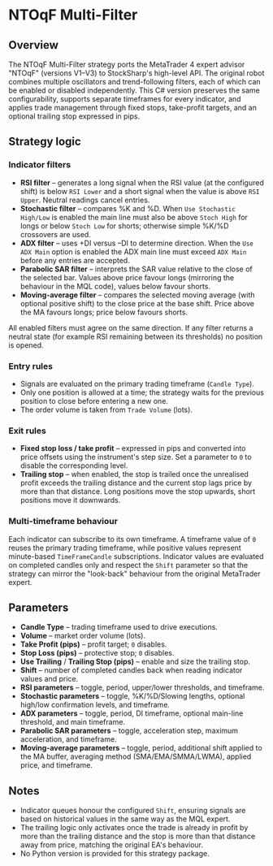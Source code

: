 # NTOqF Multi-Filter

## Overview
The NTOqF Multi-Filter strategy ports the MetaTrader 4 expert advisor "NTOqF" (versions V1–V3) to StockSharp's high-level API. The original robot combines multiple oscillators and trend-following filters, each of which can be enabled or disabled independently. This C# version preserves the same configurability, supports separate timeframes for every indicator, and applies trade management through fixed stops, take-profit targets, and an optional trailing stop expressed in pips.

## Strategy logic
### Indicator filters
* **RSI filter** – generates a long signal when the RSI value (at the configured shift) is below `RSI Lower` and a short signal when the value is above `RSI Upper`. Neutral readings cancel entries.
* **Stochastic filter** – compares %K and %D. When `Use Stochastic High/Low` is enabled the main line must also be above `Stoch High` for longs or below `Stoch Low` for shorts; otherwise simple %K/%D crossovers are used.
* **ADX filter** – uses +DI versus –DI to determine direction. When the `Use ADX Main` option is enabled the ADX main line must exceed `ADX Main` before any entries are accepted.
* **Parabolic SAR filter** – interprets the SAR value relative to the close of the selected bar. Values above price favour longs (mirroring the behaviour in the MQL code), values below favour shorts.
* **Moving-average filter** – compares the selected moving average (with optional positive shift) to the close price at the base shift. Price above the MA favours longs; price below favours shorts.

All enabled filters must agree on the same direction. If any filter returns a neutral state (for example RSI remaining between its thresholds) no position is opened.

### Entry rules
* Signals are evaluated on the primary trading timeframe (`Candle Type`).
* Only one position is allowed at a time; the strategy waits for the previous position to close before entering a new one.
* The order volume is taken from `Trade Volume` (lots).

### Exit rules
* **Fixed stop loss / take profit** – expressed in pips and converted into price offsets using the instrument's step size. Set a parameter to `0` to disable the corresponding level.
* **Trailing stop** – when enabled, the stop is trailed once the unrealised profit exceeds the trailing distance and the current stop lags price by more than that distance. Long positions move the stop upwards, short positions move it downwards.

### Multi-timeframe behaviour
Each indicator can subscribe to its own timeframe. A timeframe value of `0` reuses the primary trading timeframe, while positive values represent minute-based `TimeFrameCandle` subscriptions. Indicator values are evaluated on completed candles only and respect the `Shift` parameter so that the strategy can mirror the "look-back" behaviour from the original MetaTrader expert.

## Parameters
* **Candle Type** – trading timeframe used to drive executions.
* **Volume** – market order volume (lots).
* **Take Profit (pips)** – profit target; `0` disables.
* **Stop Loss (pips)** – protective stop; `0` disables.
* **Use Trailing** / **Trailing Stop (pips)** – enable and size the trailing stop.
* **Shift** – number of completed candles back when reading indicator values and price.
* **RSI parameters** – toggle, period, upper/lower thresholds, and timeframe.
* **Stochastic parameters** – toggle, %K/%D/Slowing lengths, optional high/low confirmation levels, and timeframe.
* **ADX parameters** – toggle, period, DI timeframe, optional main-line threshold, and main timeframe.
* **Parabolic SAR parameters** – toggle, acceleration step, maximum acceleration, and timeframe.
* **Moving-average parameters** – toggle, period, additional shift applied to the MA buffer, averaging method (SMA/EMA/SMMA/LWMA), applied price, and timeframe.

## Notes
* Indicator queues honour the configured `Shift`, ensuring signals are based on historical values in the same way as the MQL expert.
* The trailing logic only activates once the trade is already in profit by more than the trailing distance and the stop is more than that distance away from price, matching the original EA's behaviour.
* No Python version is provided for this strategy package.
